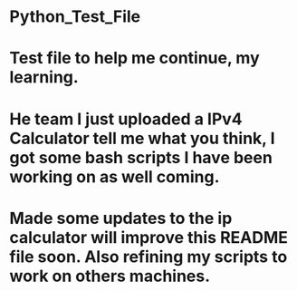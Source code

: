 # Python_Test_File
# Test file to help me continue, my learning.
# He team I just uploaded a IPv4 Calculator tell me what you think, I got some bash scripts I have been working on as well coming.
# Made some updates to the ip calculator will improve this README file soon. Also refining my scripts to work on others machines. 
